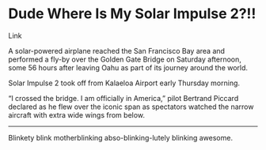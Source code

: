 # Dude Where Is My Solar Impulse 2?!!

Link

A solar-powered airplane reached the San Francisco Bay area and performed a fly-by over the Golden Gate Bridge on Saturday afternoon, some 56 hours after leaving Oahu as part of its journey around the world.

Solar Impulse 2 took off from Kalaeloa Airport early Thursday morning.

“I crossed the bridge. I am officially in America,” pilot Bertrand Piccard declared as he flew over the iconic span as spectators watched the narrow aircraft with extra wide wings from below.

---

Blinkety blink motherblinking abso-blinking-lutely blinking awesome.














